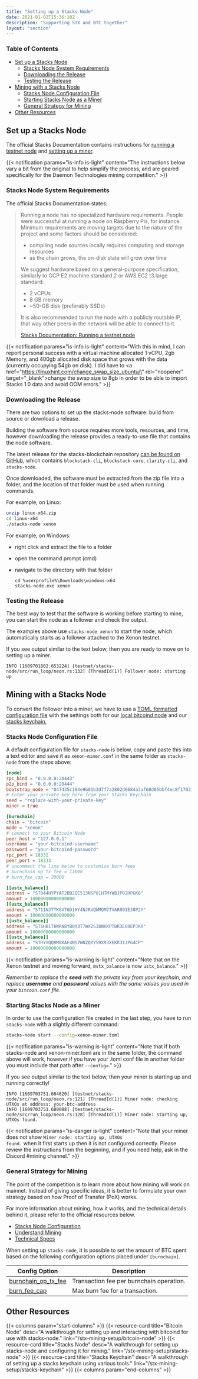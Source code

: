 ```yaml
---
title: "Setting up a Stacks Node"
date: 2021-01-02T15:36:10Z
description: "Supporting STX and BTC together"
layout: "section"
---
```


### Table of Contents

- [Set up a Stacks Node](#set-up-a-stacks-node)
  - [Stacks Node System Requirements](#stacks-node-system-requirements)
  - [Downloading the Release](#downloading-the-release)
  - [Testing the Release](#testing-the-release)
- [Mining with a Stacks Node](#mining-with-a-stacks-node)
  - [Stacks Node Configuration File](#stacks-node-configuration-file)
  - [Starting Stacks Node as a Miner](#starting-stacks-node-as-a-miner)
  - [General Strategy for Mining](#general-strategy-for-mining)
- [Other Resources](#other-resources)

## Set up a Stacks Node

The official Stacks Documentation contains instructions for [running a testnet node](https://docs.blockstack.org/understand-stacks/running-testnet-node) and [setting up a miner](https://docs.blockstack.org/en-US/start-mining).

{{< notification params="is-info is-light"
 content="The instructions below vary a bit from the original to help simplify the process, and are geared specifically for the Daemon Technologies mining competition." >}}

### Stacks Node System Requirements

The official Stacks Documentation states:

> Running a node has no specialized hardware requirements. People were successful at running a node on Raspberry Pis, for instance. Minimum requirements are moving targets due to the nature of the project and some factors should be considered:
>
> - compiling node sources locally requires computing and storage resources
> - as the chain grows, the on-disk state will grow over time
>
> We suggest hardware based on a general-purpose specification, similarly to GCP E2 machine standard 2 or AWS EC2 t3.large standard:
>
> - 2 vCPUs
> - 8 GB memory
> - ~50-GB disk (preferably SSDs)
>
> It is also recommended to run the node with a publicly routable IP, that way other peers in the network will be able to connect to it.
>
> [Stacks Documentation: Running a testnet node](https://docs.blockstack.org/understand-stacks/running-testnet-node#hardware)

{{< notification params="is-info is-light"
 content="With this in mind, I can report personal success with a virtual machine allocated 1 vCPU, 2gb Memory, and 400gb allocated disk space that grows with the data (currently occupying 54gb on disk). I did have to <a href=\"https://linuxhint.com/change_swap_size_ubuntu/\" rel=\"noopener\" target=\"_blank\">change the swap size to 8gb</a> in order to be able to import Stacks 1.0 data and avoid OOM errors." >}}

### Downloading the Release

There are two options to set up the stacks-node software: build from source or download a release.

Building the software from source requires more tools, resources, and time, however downloading the release provides a ready-to-use file that contains the node software.

The latest release for the stacks-blockchain repository [can be found on GitHub](https://github.com/blockstack/stacks-blockchain/releases/latest), which contains `blockstack-cli`, `blockstack-core`, `clarity-cli`, and `stacks-node`.

Once downloaded, the software must be extracted from the zip file into a folder, and the location of that folder must be used when running commands.

For example, on Linux:

```bash
unzip linux-x64.zip
cd linux-x64
./stacks-node xenon
```

For example, on Windows:

- right click and extract the file to a folder
- open the command prompt (cmd)
- navigate to the directory with that folder

  ```none
  cd %userprofile%\Downloads\windows-x64
  stacks-node.exe xenon
  ```

### Testing the Release

The best way to test that the software is working before starting to mine, you can start the node as a follower and check the output.

The examples above use `stacks-node xenon` to start the node, which automatically starts as a follower attached to the Xenon testnet.

If you see output similar to the text below, then you are ready to move on to setting up a miner.

```none
INFO [1609701802.653224] [testnet/stacks-node/src/run_loop/neon.rs:132] [ThreadId(1)] Follower node: starting up
```

## Mining with a Stacks Node

To convert the follower into a miner, we have to use a [TOML formatted configuration file](https://toml.io/en/) with the settings both for our [local bitcoind node](/stx-mining-setup/bitcoin-node) and our [stacks keychain.](/stx-mining-setup/stacks-keychain)

### Stacks Node Configuration File

A default configuration file for `stacks-node` is below, copy and paste this into a text editor and save it as `xenon-miner.conf` in the same folder as `stacks-node` from the steps above:

```toml
[node]
rpc_bind = "0.0.0.0:20443"
p2p_bind = "0.0.0.0:20444"
bootstrap_node = "047435c194e9b01b3d7f7a2802d6684a3af68d05bbf4ec8f17021980d777691f1d51651f7f1d566532c804da506c117bbf79ad62eea81213ba58f8808b4d9504ad@xenon.blockstack.org:20444"
# Enter your private key here from your Stacks Keychain
seed = "replace-with-your-private-key"
miner = true

[burnchain]
chain = "bitcoin"
mode = "xenon"
# connect to your Bitcoin Node
peer_host = "127.0.0.1"
username = "your-bitcoind-username"
password = "your-bitcoind-password"
rpc_port = 18332
peer_port = 18333
# uncomment the line below to customize burn fees
# burnchain_op_tx_fee = 11000
# burn_fee_cap = 20000

[[ustx_balance]]
address = "STB44HYPYAT2BB2QE513NSP81HTMYWBJP02HPGK6"
amount = 10000000000000000
[[ustx_balance]]
address = "ST11NJTTKGVT6D1HY4NJRVQWMQM7TVAR091EJ8P2Y"
amount = 10000000000000000
[[ustx_balance]]
address = "ST1HB1T8WRNBYB0Y3T7WXZS38NKKPTBR3EG9EPJKR"
amount = 10000000000000000
[[ustx_balance]]
address = "STRYYQQ9M8KAF4NS7WNZQYY59X93XEKR31JP64CP"
amount = 10000000000000000
```

{{< notification params="is-warning is-light"
 content="Note that on the Xenon testnet and moving forward, <code>mstx_balance</code> is now <code>ustx_balance</code>." >}}

*Remember to replace the **seed** with the private key from your keychain, and replace **username** and **password** values with the same values you used in your `bitcoin.conf` file.*

### Starting Stacks Node as a Miner

In order to use the configuration file created in the last step, you have to run `stacks-node` with a slightly different command:

```bash
stacks-node start --config=xenon-miner.toml
```

{{< notification params="is-warning is-light"
 content="Note that if both stacks-node and xenon-miner.toml are in the same folder, the command above will work, however if you have your .toml conf file in another folder you must include that path after <code>--config=</code>." >}}

If you see output similar to the text below, then your miner is starting up and running correctly!

```none
INFO [1609703751.604620] [testnet/stacks-node/src/run_loop/neon.rs:121] [ThreadId(1)] Miner node: checking UTXOs at address: your-btc-address
INFO [1609703751.680088] [testnet/stacks-node/src/run_loop/neon.rs:128] [ThreadId(1)] Miner node: starting up, UTXOs found.
```

{{< notification params="is-danger is-light"
 content="Note that your miner does not show <code>Miner node: starting up, UTXOs found.</code> when it first starts up then it is not configured correctly. Please review the instructions from the beginning, and if you need help, ask in the Discord #mining channel." >}}

### General Strategy for Mining

The point of the competition is to learn more about how mining will work on mainnet. Instead of giving specific ideas, it is better to formulate your own strategy based on how Proof of Transfer (PoX) works.

For more information about mining, how it works, and the technical details behind it, please refer to the official resources below.

- [Stacks Node Configuration](https://docs.blockstack.org/references/stacks-node-configuration)
- [Understand Mining](https://docs.blockstack.org/understand-stacks/mining)
- [Technical Specs](https://docs.blockstack.org/understand-stacks/technical-specs)

When setting up `stacks-node`, it is possible to set the amount of BTC spent based on the following configuration options placed under `[burnchain]`.

| Config Option | Description |
| --- | --- |
| [burnchain_op_tx_fee](https://docs.blockstack.org/references/stacks-node-configuration#burnchain_op_tx_fee-optional) | Transaction fee per burnchain operation. |
| [burn_fee_cap](https://docs.blockstack.org/references/stacks-node-configuration#burn_fee_cap-optional) | Max burn fee for a transaction. |

## Other Resources

{{< columns param="start-columns" >}}
  {{< resource-card title="Bitcoin Node"
    desc="A walkthrough for setting up and interacting with bitcoind for use with stacks-node."
    link="/stx-mining-setup/bitcoin-node" >}}
  {{< resource-card title="Stacks Node"
    desc="A walkthrough for setting up stacks-node and configuring it for mining."
    link="/stx-mining-setup/stacks-node" >}}
  {{< resource-card title="Stacks Keychain"
    desc="A walkthrough of setting up a stacks keychain using various tools."
    link="/stx-mining-setup/stacks-keychain" >}}
{{< columns param="end-columns" >}}
